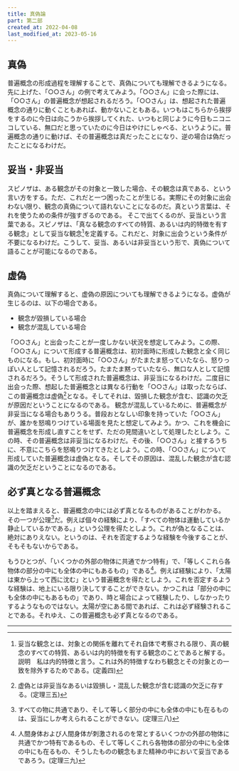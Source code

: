 ```yaml
---
title: 真偽論
part: 第二部
created_at: 2022-04-08
last_modified_at: 2023-05-16
---
```


## 真偽

普遍概念の形成過程を理解することで、真偽についても理解できるようになる。
先に上げた、「○○さん」の例で考えてみよう。「○○さん」に会った際には、「○○さん」の普遍概念が想起されるだろう。「○○さん」は、想起された普遍概念の通りに動くこともあれば、動かないこともある。いつもはこちらから挨拶をするのに今日は向こうから挨拶してくれた、いつもと同じように今日もニコニコしている、無口だと思っていたのに今日はやけにしゃべる、というように。普遍概念の通りに動けば、その普遍概念は真だったことになり、逆の場合は偽だったことになるわけだ。

## 妥当・非妥当

スピノザは、ある観念がその対象と一致した場合、その観念は真である、という言い方をする。ただ、これだと一つ困ったことが生じる。実際にその対象に出会わない限り、観念の真偽について語れないことになるのだ。真という言葉は、それを使うための条件が強すぎるのである。
そこで出てくるのが、妥当という言葉である。スピノザは、「真なる観念のすべての特質、あるいは内的特徴を有する観念」として妥当な観念[^ref1]を定義する。これだと、対象に出会うという条件が不要になるわけだ。こうして、妥当、あるいは非妥当という形で、真偽について語ることが可能になるのである。

[^ref1]:妥当な観念とは、対象との関係を離れてそれ自体で考察される限り、真の観念のすべての特質、あるいは内的特徴を有する観念のことであると解する。<br>説明　私は内的特徴と言う。これは外的特徴すなわち観念とその対象との一致を除外するためである。(定義四)

## 虚偽

真偽について理解すると、虚偽の原因についても理解できるようになる。虚偽が生じるのは、以下の場合である。

- 観念が毀損している場合
- 観念が混乱している場合

「○○さん」と出会ったことが一度しかない状況を想定してみよう。この際、「○○さん」について形成する普遍概念は、初対面時に形成した観念と全く同じものになる。もし、初対面時に「○○さん」がたまたま怒っていたなら、怒りっぽい人として記憶されるだろう。たまたま黙っていたなら、無口な人として記憶されるだろう。そうして形成された普遍概念は、非妥当になるわけだ。二度目に出会った際、想起した普遍概念とは異なる行動を「○○さん」は取ったならば、この普遍概念は虚偽[^ref2]となる。そしてそれは、毀損した観念が含む、認識の欠乏が原因だということになるのである。
観念が混乱しているために、普遍概念が非妥当になる場合もありうる。普段おとなしい印象を持っていた「○○さん」が、誰かを怒鳴りつけている場面を見たと想定してみよう。かつ、これを機会に普遍概念を形成し直すことをせず、ただの見間違いとして処理したとしよう。この時、その普遍概念は非妥当になるわけだ。その後、「○○さん」と接するうちに、不意にこちらを怒鳴りつけてきたとしよう。この時、「○○さん」について形成していた普遍概念は虚偽となる。そしてその原因は、混乱した観念が含む認識の欠乏だということになるのである。

[^ref2]:虚偽とは非妥当なあるいは毀損し・混乱した観念が含む認識の欠乏に存する。(定理三五)

## 必ず真となる普遍概念

以上を踏まえると、普遍概念の中には必ず真となるものがあることがわかる。
その一つが公理[^ref3]だ。例えば個々の経験により、「すべての物体は運動しているか静止しているかである。」という公理を得たとしよう。これが偽となることは、絶対にありえない。というのは、それを否定するような経験を今後することが、そもそもないからである。

[^ref3]:すべての物に共通であり、そして等しく部分の中にも全体の中にも在るものは、妥当にしか考えられることができない。(定理三八)

もうひとつが、「いくつかの外部の物体に共通でかつ特有」で、「等しくこれら各物体の部分の中にも全体の中にもあるもの」である[^ref4]。例えば経験により、「太陽は東から上って西に沈む」という普遍概念を得たとしよう。これを否定するような経験は、地上にいる限り決してすることができない。かつこれは「部分の中にも全体の中にもあるもの」であり、時と場合によって経験したり、しなかったりするようなものではない。太陽が空にある間であれば、これは必ず経験されることである。それゆえ、この普遍概念も必ず真となるのである。

[^ref4]:人間身体および人間身体が刺激されるのを常とするいくつかの外部の物体に共通でかつ特有であるもの、そして等しくこれら各物体の部分の中にも全体の中にも在るもの、そうしたものの観念もまた精神の中において妥当であるであろう。(定理三九)

---

